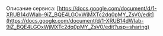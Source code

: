 Описание сервиса: [https://docs.google.com/document/d/1-XRUB14dWIab-9iZ_BQE4LGOxWjMXTc2dq0pMY_ZsV0/edit](https://docs.google.com/document/d/1-XRUB14dWIab-9iZ_BQE4LGOxWjMXTc2dq0pMY_ZsV0/edit?usp=sharing)
